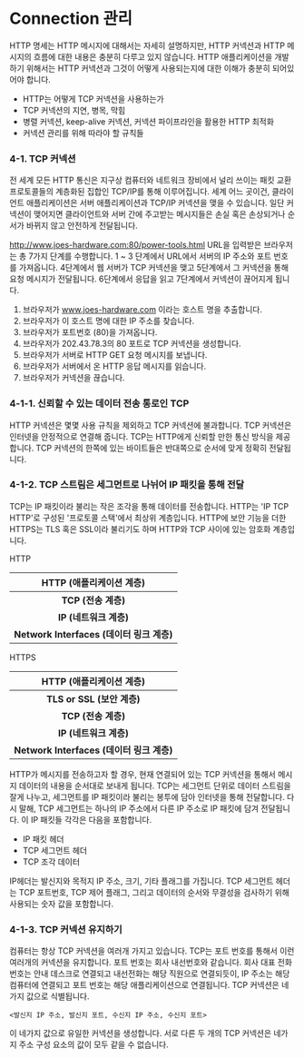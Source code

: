 # Connection 관리

HTTP 명세는 HTTP 메시지에 대해서는 자세히 설명하지만, HTTP 커넥션과 HTTP 메시지의 흐름에 대한 내용은 충분히 다루고 있지 않습니다. HTTP 애플리케이션을 개발하기 위해서는 HTTP 커넥션과 그것이 어떻게 사용되는지에 대한 이해가 충분히 되어있어야 합니다.

- HTTP는 어떻게 TCP 커넥션을 사용하는가
- TCP 커넥션의 지연, 병목, 막힘
- 병렬 커넥션, keep-alive 커넥션, 커넥션 파이프라인을 활용한 HTTP 최적화
- 커넥션 관리를 위해 따라야 할 규칙들

### 4-1. TCP 커넥션

전 세계 모든 HTTP 통신은 지구상 컴퓨터와 네트워크 장비에서 널리 쓰이는 패킷 교환 프로토콜들의 계층화된 집합인 TCP/IP를 통해 이루어집니다. 세계 어느 곳이건, 클라이언트 애플리케이션은 서버 애플리케이션과 TCP/IP 커넥션을 맺을 수 있습니다. 일단 커넥션이 맺어지면 클라이언트와 서버 간에 주고받는 메시지들은 손실 혹은 손상되거나 순서가 바뀌지 않고 안전하게 전달됩니다. 

http://www.joes-hardware.com:80/power-tools.html URL을 입력받은 브라우저는 총 7가지 단계를 수행합니다. 1 ~ 3 단계에서 URL에서 서버의 IP 주소와 포트 번호를 가져옵니다. 4단계에서 웹 서버가 TCP 커넥션을 맺고 5단계에서 그 커넥션을 통해 요청 메시지가 전달됩니다. 6단계에서 응답을 읽고 7단계에서 커넥션이 끊어지게 됩니다.

1. 브라우저가 www.joes-hardware.com 이라는 호스트 명을 추출합니다.
2. 브라우저가 이 호스트 명에 대한 IP 주소를 찾습니다.
3. 브라우저가 포트번호 (80)을 가져옵니다.
4. 브라우저가 202.43.78.3의 80 포트로 TCP 커넥션을 생성합니다.
5. 브라우저가 서버로 HTTP GET 요청 메시지를 보냅니다.
6. 브라우저가 서버에서 온 HTTP 응답 메시지를 읽습니다.
7. 브라우저가 커넥션을 끊습니다.

### 4-1-1. 신뢰할 수 있는 데이터 전송 통로인 TCP

 HTTP 커넥션은 몇몇 사용 규칙을 제외하고 TCP 커넥션에 불과합니다. TCP 커넥션은 인터넷을 안정적으로 연결해 줍니다. TCP는 HTTP에게 신뢰할 만한 통신 방식을 제공합니다. TCP 커넥션의 한쪽에 있는 바이트들은 반대쪽으로 순서에 맞게 정확히 전달됩니다.

### 4-1-2. TCP 스트림은 세그먼트로 나뉘어 IP 패킷을 통해 전달

TCP는 IP 패킷이라 불리는 작은 조각을 통해 데이터를 전송합니다. HTTP는 'IP TCP HTTP'로 구성된 '프로토콜 스택'에서 최상위 계층입니다. HTTP에 보안 기능을 더한 HTTPS는 TLS 혹은 SSL이라 불리기도 하며 HTTP와 TCP 사이에 있는 암호화 계층입니다.

HTTP

|         HTTP (애플리케이션 계층)          |
| :---------------------------------------: |
|            **TCP (전송 계층)**            |
|          **IP (네트워크 계층)**           |
| **Network Interfaces (데이터 링크 계층)** |

HTTPS

|         HTTP (애플리케이션 계층)          |
| :---------------------------------------: |
|        **TLS or SSL (보안 계층)**         |
|            **TCP (전송 계층)**            |
|          **IP (네트워크 계층)**           |
| **Network Interfaces (데이터 링크 계층)** |

HTTP가 메시지를 전송하고자 할 경우, 현재 연결되어 있는 TCP 커넥션을 통해서 메시지 데이터의 내용을 순서대로 보내게 됩니다. TCP는 세그먼트 단위로 데이터 스트림을 잘게 나누고, 세그먼트를 IP 패킷이라 불리는 봉투에 담아 인터넷을 통해 전달합니다. 다시 말해, TCP 세그먼트는 하나의 IP 주소에서 다른 IP 주소로 IP 패킷에 담겨 전달됩니다. 이 IP 패킷들 각각은 다음을 포함합니다.

- IP 패킷 헤더
- TCP 세그먼트 헤더
- TCP 조각 데이터

IP헤더는 발신지와 목적지 IP 주소, 크기, 기타 플래그를 가집니다. TCP 세그먼트 헤더는 TCP 포트번호, TCP 제어 플래그, 그리고 데이터의 순서와 무결성을 검사하기 위해 사용되는 숫자 값을 포함합니다.

### 4-1-3. TCP 커넥션 유지하기

컴퓨터는 항상 TCP 커넥션을 여러개 가지고 있습니다. TCP는 포트 번호를 통해서 이런 여러개의 커넥션을 유지합니다. 포트 번호는 회사 내선번호와 같습니다. 회사 대표 전화번호는 안내 데스크로 연결되고 내선전화는 해당 직원으로 연결되듯이, IP 주소는 해당 컴퓨터에 연결되고 포트 번호는 해당 애플리케이션으로 연결됩니다. TCP 커넥션은 네가지 값으로 식별됩니다.

`<발신지 IP 주소, 발신지 포트, 수신지 IP 주소, 수신지 포트>`

이 네가지 값으로 유일한 커넥션을 생성합니다. 서로 다른 두 개의 TCP 커넥션은 네가지 주소 구성 요소의 값이 모두 같을 수 없습니다.



